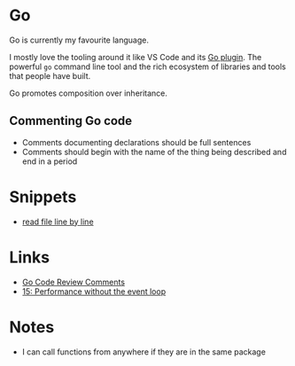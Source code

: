 # Go
Go is currently my favourite language.

I mostly love the tooling around it like VS Code and its [Go plugin](https://github.com/Microsoft/vscode-go). The powerful  `go` command line tool and the rich ecosystem of libraries and tools that people have built.

Go promotes composition over inheritance. 

## Commenting Go code
- Comments documenting declarations should be full sentences
- Comments should begin with the name of the thing being described and end in a period

# Snippets
- [read file line by line](https://gist.github.com/69824f3c2f29ae5fc6519452e2c89a4d)

# Links
- [Go Code Review Comments](https://github.com/golang/go/wiki/CodeReviewComments)
- [15: Performance without the event loop](https://dave.cheney.net/2015/08/08/performance-without-the-event-loop)

# Notes
- I can call functions from anywhere if they are in the same package